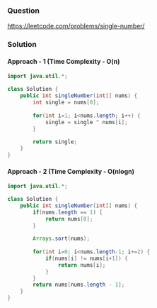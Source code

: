 ### Question
https://leetcode.com/problems/single-number/

### Solution
#### Approach - 1 (Time Complexity - O(n)
```JAVA
import java.util.*;

class Solution {
    public int singleNumber(int[] nums) {
        int single = nums[0];
        
        for(int i=1; i<nums.length; i++) {
            single = single ^ nums[i];
        }
        
        return single;
    }
}
```

#### Approach - 2 (Time Complexity - O(nlogn) 
```JAVA
import java.util.*;

class Solution {
    public int singleNumber(int[] nums) {
        if(nums.length == 1) {
            return nums[0];
        }
        
        Arrays.sort(nums);
        
        for(int i=0; i<nums.length-1; i+=2) {
            if(nums[i] != nums[i+1]) {
                return nums[i];
            }
        }
        return nums[nums.length - 1];
    }
}
```
